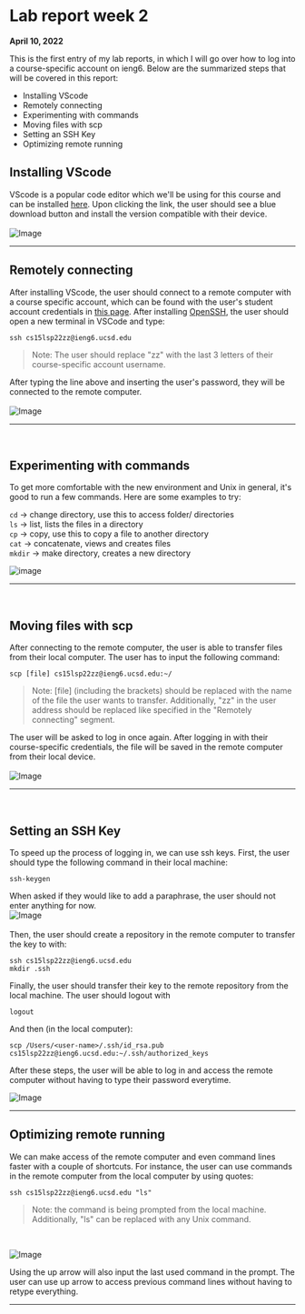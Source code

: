 # Lab report week 2 
**April 10, 2022**

This is the first entry of my lab reports, in which I will go over how to log into a course-specific account on ieng6. Below are the summarized steps that will be covered in this report:

* Installing VScode
* Remotely connecting
* Experimenting with commands
* Moving files with scp
* Setting an SSH Key
* Optimizing remote running

## Installing VScode
VScode is a popular code editor which we'll be using for this course and can be installed [here](https://code.visualstudio.com/). Upon clicking the link, the user should see a blue download button and install the version compatible with their device.
<br>
<br>
![Image](screenshots/installingvscode.png)
<br>
***

## Remotely connecting
After installing VScode, the user should connect to a remote computer with a course specific account, which can be found with the user's student account credentials in [this page](https://sdacs.ucsd.edu/~icc/index.php). After installing [OpenSSH](https://docs.microsoft.com/en-us/windows-server/administration/openssh/openssh_install_firstuse), the user should open a new terminal in VSCode and type:

```
ssh cs15lsp22zz@ieng6.ucsd.edu
```
>Note: The user should replace "zz" with the last 3 letters of their course-specific account username.

After typing the line above and inserting the user's password, they will be connected to the remote computer.
<br>
<br>
![Image](remotelyconnecting.png)
***
<br>

## Experimenting with commands

To get more comfortable with the new environment and Unix in general, it's good to run a few commands. Here are some examples to try:

`cd` -> change directory, use this to access folder/ directories
<br>
`ls` -> list, lists the files in a directory
<br>
`cp` -> copy, use this to copy a file to another directory
<br>
`cat` -> concatenate, views and creates files
<br>
`mkdir` -> make directory, creates a new directory

![image](commands1.png)
***
<br>

## Moving files with scp

After connecting to the remote computer, the user is able to transfer files from their local computer. The user has to input the following command:
```
scp [file] cs15lsp22zz@ieng6.ucsd.edu:~/
```
>Note: [file] (including the brackets) should be replaced with the name of the file the user wants to transfer. Additionally, "zz" in the user address should be replaced like specified in the "Remotely connecting" segment.

The user will be asked to log in once again. After logging in with their course-specific credentials, the file will be saved in the remote computer from their local device.
<br>
<br>
![Image](securecontainprotect.png)
***
<br>

## Setting an SSH Key

To speed up the process of logging in, we can use ssh keys. First, the user should type the following command in their local machine:
```
ssh-keygen
```
When asked if they would like to add a paraphrase, the user should not enter anything for now.
<br>
![Image](sshone.png)
<br>
<br>
Then, the user should create a repository in the remote computer to transfer the key to with:
```
ssh cs15lsp22zz@ieng6.ucsd.edu
mkdir .ssh
```
Finally, the user should transfer their key to the remote repository from the local machine. The user should logout with
```
logout
```
And then (in the local computer):
```
scp /Users/<user-name>/.ssh/id_rsa.pub cs15lsp22zz@ieng6.ucsd.edu:~/.ssh/authorized_keys
```
After these steps, the user will be able to log in and access the remote computer without having to type their password everytime.
<br>

![Image](sshtwo.png)
<br>
***

## Optimizing remote running
We can make access of the remote computer and even command lines faster with a couple of shortcuts. For instance, the user can use commands in the remote computer from the local computer by using quotes:

```
ssh cs15lsp22zz@ieng6.ucsd.edu "ls"
```
>Note: the command is being prompted from the local machine. Additionally, "ls" can be replaced with any Unix command.

<br>

![Image](shortcuts.png)

Using the up arrow will also input the last used command in the prompt. The user can use up arrow to access previous command lines without having to retype everything.
***
<br>
<br>
